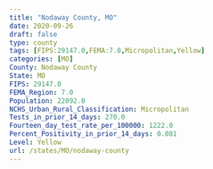 ```yaml
---
title: "Nodaway County, MO"
date: 2020-09-26
draft: false
type: county
tags: [FIPS:29147.0,FEMA:7.0,Micropolitan,Yellow]
categories: [MO]
County: Nodaway County
State: MO
FIPS: 29147.0
FEMA_Region: 7.0
Population: 22092.0
NCHS_Urban_Rural_Classification: Micropolitan
Tests_in_prior_14_days: 270.0
Fourteen_day_test_rate_per_100000: 1222.0
Percent_Positivity_in_prior_14_days: 0.081
Level: Yellow
url: /states/MO/nodaway-county
---
```



